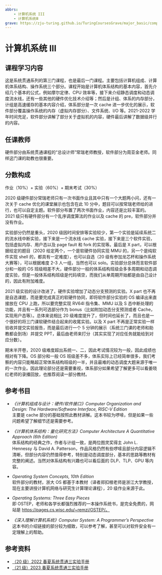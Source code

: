 ```yaml
---
abbrs:
    - 计算机系统 III
    - 计算机系统Ⅲ
grave: https://zju-turing.github.io/TuringCoursesGrave/major_basic/computer_system3/
---
```


# 计算机系统 Ⅲ

## 课程学习内容
这是系统贯通系列的第三门课程，也是最后一门课程。主要包括计算机组成、计算机体系结构、操作系统三个部分。课程开始是计算机体系结构的基本内容，首先介绍几个基本的公式，例如摩尔定律、CPU 效率等，接下来介绍静态调度和动态调度流水线，还有一些其他的硬件优化技术介绍等；然后是计组、体系的内存部分，计组是高速缓存的基本内容介绍，体系部分是一次 cache 进一步优化的展示，软件部分覆盖操作系统的内存（虚拟内存部分）、文件系统、I/O 等。2021-2022 学年时间充足，软件部分讲解了部分关于虚拟机的内容，硬件最后讲解了数据级并行的内容。

## 任课教师
硬件部分由系统贯通课程的“总设计师”常瑞老师教授，软件部分为周亚金老师。同样这门课的助教也很重要。

## 分数构成
作业（10%）+ 实验（60%）+ 期末考试（30%）

2020 级硬件部分常瑞老师只有一次书面作业且其中只有一个大题两小问，还有一次关于 cache 优化的课堂展示也包含在此 10 分中，题目可以按常瑞老师给的进行，也可以自定主题。软件部分布置了两次书面作业，内容还是比较丰富的。2021 级只有硬件部分有一个乱序调度算法的作业以及 cache 的 pre，软件部分并没有作业。

实验部分仍然是重头，2020 级因时间安排等实验较少，第一个实验是延续系统二的流水线中断实验，接下来是一个流水线 cache 实验，接下来是三个软件实验，包括虚拟内存、用户态以及 page fault 和 fork 的实现等。最后是 X part，可以根据给定的题目（2020 给定两个，一个是软硬件协同实现 MMU 的，另一个是纯软件实现 shell 的，都具有一定难度），也可以自选（20 级有参加龙芯杯和操作系统大赛等），可以根据难度 2-3 人一组，当然也可以 solo。实验部分总体而言软件部分和一般的 OS 班级相差不大，硬件部分一般的体系结构班级会多多周期和动态调度实验，但是一般体系结构班级是代码填空，而我们从单周期开始都是由自己设计的，因此有附加难度。

2021 级实验的设计改进了，硬件实验增加了动态分支预测的实验。X part 也不再是自选课题，而是要完成真正的软硬件协同，即将软件部分实验的 OS 编译出来直接放在 CPU 上跑，所以要完整实现 RV64I 指令集、MMU 以及 S 态中断处理的功能，并且有一系列可选部分作为 bonus（比如附加动态分支预测或者 Cache，实现用户态等）。总体来说相比 20 级难度提升了，但时间也延长了，而且也是一个很好的将三门课软硬件结合起来的收尾实验。以及 X part 不再是正常实验一样验收并提交实验报告，而是最后进行一个 5 分钟的展示（系统三门课的老师和助教都会到场）并提交 PPT，最后由老师来打分（其实实现了对应任务就能给到对应分数）。

期末半开卷，2020 级难度超出系统一、二，因此考试情况较为一般，因此成绩也相对有下降。OS 部分和一般 OS 班级差不多，体系实际上已经简单很多，我们考察的内容只能略超正常体系结构班级的一半，并且最难的动态调度大题来源于唯一的一次作业。因此理论部分还是需要重视，体系部分如果希望了解更多可以看姜晓红老师的录播回放，也推荐阅读一部分教材。

## 参考书目
- *《计算机组成与设计：硬件/软件接口》Computer Organization and Design: The Hardware/Software Interface, RISC-V Edition*  
    主要是 cache 部分的基础按照此教材讲解。这本书较为啰嗦，但是如果一些问题希望了解细节还是需要参考。
    
- *《计算机体系结构：量化研究方法》Computer Architecture A Quantitative Approach (6th Edition)*  
    体系结构的经典之作，作者与计组一致，是两位图灵奖得主 John L. Hennessy 与 David A. Patterson，作品风格仍然有些啰嗦且部分内容逻辑不清晰，但部分内容仍然值得参考，特别是动态调度部分，基本的思路等教材有完整的阐述。当然对体系结构有兴趣也可以看后面的 DLP、TLP、GPU 等内容。

* *Operating System Concepts, 10th Edition*  
    软件部分的教材，浙大 OS 都基于本教材（译者郑扣根老师是浙江大学教授，现在主要讲授计算机网络与研究生计算理论课程），20 级作业来源于此。

* *Operating Systems: Three Easy Pieces*  
    即 OSTEP，老师和各学长都强烈推荐的一本操作系统书，是完全免费的，网站是 https://pages.cs.wisc.edu/~remzi/OSTEP/。

* *《深入理解计算机系统》Computer System: A Programmer’s Perspective*  
    这本书的介绍链接的部分较为细致，可以参考了解，甚至可以对软件安全有一定理解上的帮助。

## 参考资料

- [（20 级）2022 春夏系统贯通三实验手册](https://computer_architecture_cr_zju.gitee.io/sys3lab-2022-stu/)
- [（21 级）2023 春夏系统贯通三实验手册](https://parfaity.gitee.io/sys3lab-2023-stu/)